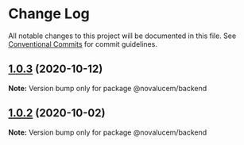 # Change Log

All notable changes to this project will be documented in this file.
See [Conventional Commits](https://conventionalcommits.org) for commit guidelines.

## [1.0.3](https://github.com/lucemans/novalucem/compare/@novalucem/backend@1.0.2...@novalucem/backend@1.0.3) (2020-10-12)

**Note:** Version bump only for package @novalucem/backend





## [1.0.2](https://github.com/lucemans/novalucem/compare/@novalucem/backend@1.0.1...@novalucem/backend@1.0.2) (2020-10-02)

**Note:** Version bump only for package @novalucem/backend
